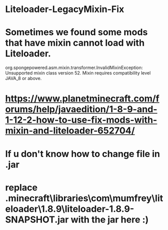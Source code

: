 # Liteloader-LegacyMixin-Fix
# Sometimes we found some mods that have mixin cannot load with Liteloader.

org.spongepowered.asm.mixin.transformer.InvalidMixinException: Unsupported mixin class version 52. Mixin requires compatibility level JAVA_8 or above.
# https://www.planetminecraft.com/forums/help/javaedition/1-8-9-and-1-12-2-how-to-use-fix-mods-with-mixin-and-liteloader-652704/
# If u don't know how to change file in .jar
# replace .minecraft\libraries\com\mumfrey\liteloader\1.8.9\liteloader-1.8.9-SNAPSHOT.jar with the jar here :)
